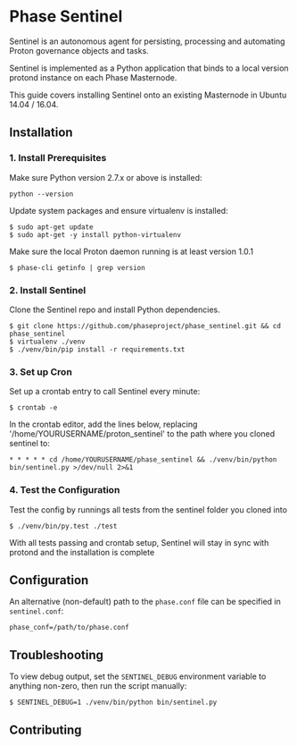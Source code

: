 # Phase Sentinel


Sentinel is an autonomous agent for persisting, processing and automating Proton governance objects and tasks.

Sentinel is implemented as a Python application that binds to a local version protond instance on each Phase Masternode.

This guide covers installing Sentinel onto an existing Masternode in Ubuntu 14.04 / 16.04.

## Installation

### 1. Install Prerequisites

Make sure Python version 2.7.x or above is installed:

    python --version

Update system packages and ensure virtualenv is installed:

    $ sudo apt-get update
    $ sudo apt-get -y install python-virtualenv

Make sure the local Proton daemon running is at least version 1.0.1

    $ phase-cli getinfo | grep version

### 2. Install Sentinel

Clone the Sentinel repo and install Python dependencies.

    $ git clone https://github.com/phaseproject/phase_sentinel.git && cd phase_sentinel
    $ virtualenv ./venv
    $ ./venv/bin/pip install -r requirements.txt

### 3. Set up Cron

Set up a crontab entry to call Sentinel every minute:

    $ crontab -e

In the crontab editor, add the lines below, replacing '/home/YOURUSERNAME/proton_sentinel' to the path where you cloned sentinel to:

    * * * * * cd /home/YOURUSERNAME/phase_sentinel && ./venv/bin/python bin/sentinel.py >/dev/null 2>&1

### 4. Test the Configuration

Test the config by runnings all tests from the sentinel folder you cloned into

    $ ./venv/bin/py.test ./test

With all tests passing and crontab setup, Sentinel will stay in sync with protond and the installation is complete

## Configuration

An alternative (non-default) path to the `phase.conf` file can be specified in `sentinel.conf`:

    phase_conf=/path/to/phase.conf

## Troubleshooting

To view debug output, set the `SENTINEL_DEBUG` environment variable to anything non-zero, then run the script manually:

    $ SENTINEL_DEBUG=1 ./venv/bin/python bin/sentinel.py

## Contributing

